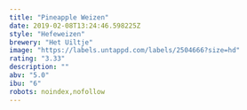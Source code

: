 ```yaml
---
title: "Pineapple Weizen"
date: 2019-02-08T13:24:46.598225Z
style: "Hefeweizen"
brewery: "Het Uiltje"
image: "https://labels.untappd.com/labels/2504666?size=hd"
rating: "3.33"
description: ""
abv: "5.0"
ibu: "6"
robots: noindex,nofollow
---
```

